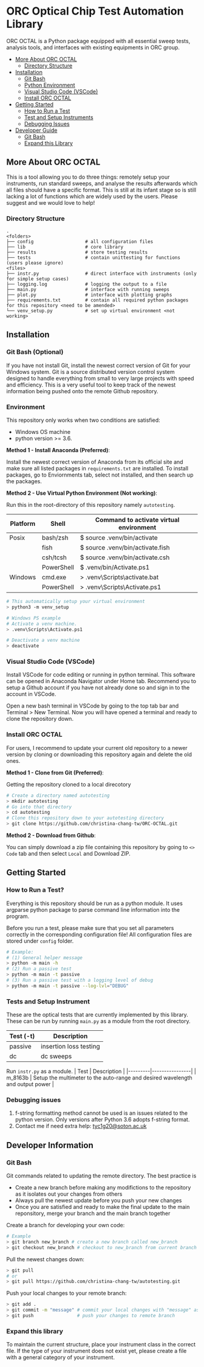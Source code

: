 # ORC Optical Chip Test Automation Library

ORC OCTAL is a Python package equipped with all essential sweep tests, analysis tools, and interfaces with existing equipments in ORC group.

<!-- toc -->
- [More About ORC OCTAL](#more-about-orc-octal)
  - [Directory Structure](#directory-structure)
- [Installation](#installation)
  - [Git Bash](#git-bash)
  - [Python Environment](#python-environment)
  - [Visual Studio Code (VSCode)](#visual-studio-code-vscode)
  - [Install ORC OCTAL](#install-orc-octal)
- [Getting Started](#getting-started)
  - [How to Run a Test](#how-to-run-a-test)
  - [Test and Setup Instruments](#tests-and-setup-instrument)
  - [Debugging Issues](#debugging-issues)
- [Developer Guide](#developer-information)
  - [Git Bash](#git-bash-1)
  - [Expand this Library](#expand-this-library)
<!-- tocstop -->


## More About ORC OCTAL
This is a tool allowing you to do three things: remotely setup your instruments, run standard sweeps, and analyse the results afterwards which all files should have a specific format. This is still at its infant stage so is still lacking a lot of functions which are widely used by the users. Please suggest and we would love to help!

### Directory Structure

```
.
<folders>
├── config                   # all configuration files
├── lib                      # core library
├── results                  # store testing results
├── tests                    # contain unittesting for functions (users please ignore)
<files>
├── instr.py                 # direct interface with instruments (only for simple setup cases)
├── logging.log              # logging the output to a file
├── main.py                  # interface with running sweeps
├── plot.py                  # interface with plotting graphs
├── requirements.txt         # contain all required python packages for this repository <need to be amended>
└── venv_setup.py            # set up virtual environment <not working>
```

## Installation

### Git Bash (Optional)

If you have not install Git, install the newest correct version of Git for your Windows system. Git is a source distributed version control system designed to handle everything from small to very large projects with speed and efficiency. This is a very useful tool to keep track of the newest information being pushed onto the remote Github repository.

### Environment

This repository only works when two conditions are satisfied:
- Windows OS machine
- python version >= 3.6. 

**Method 1 - Install Anaconda (Preferred)**:

Install the newest correct version of Anaconda from its official site and make sure all listed packages in `requirements.txt` are installed. To install packages, go to Enviornments tab, select not installed, and then search up the packages. 


**Method 2 - Use Virtual Python Environment (Not working)**:

Run this in the root-directory of this repository namely `autotesting`.

| Platform | Shell   | Command to activate virtual environment
|----------|---------|----------------------------------------|
| Posix | bash/zsh   | $ source .venv/bin/activate |
|       | fish       | $ source .venv/bin/activate.fish |
|       | csh/tcsh   | $ source .venv/bin/activate.csh |
|       | PowerShell | $ .venv/bin/Activate.ps1 |
| Windows | cmd.exe    | > .venv\Scripts\activate.bat |
|         | PowerShell | > .venv\Scripts\Activate.ps1|

```bash
# This automatically setup your virtual environment
> python3 -m venv_setup

# Windows PS example
# Activate a venv machine.
> .venv\Scripts\Activate.ps1

# Deactivate a venv machine
> deactivate
```

### Visual Studio Code (VSCode)

Install VSCode for code editing or running in python terminal. This software can be opened in Anaconda Navigator under Home tab. Recommend you to setup a Github account if you have not already done so and sign in to the account in VSCode.

Open a new bash terminal in VSCode by going to the top tab bar and Terminal > New Terminal. Now you will have opened a terminal and ready to clone the repository down.


### Install ORC OCTAL

For users, I recommend to update your current old repository to a newer version by cloning or downloading this repository again and delete the old ones.

**Method 1 - Clone from Git (Preferred)**:

Getting the repository cloned to a local direcotory
```bash
# Create a directory named autotesting
> mkdir autotesting
# Go into that directory
> cd autotesting
# Clone this repository down to your autotesting directory
> git clone https://github.com/christina-chang-tw/ORC-OCTAL.git
```

**Method 2 - Download from Github**:

You can simply download a zip file containing this repository by going to `<> Code` tab and then select `Local` and Download ZIP.

## Getting Started


### How to Run a Test?
Everything is this repository should be run as a python module. It uses argparse python package to parse command line information into the program. 

Before you run a test, please make sure that you set all parameters correctly in the corresponding configuration file! All configuration files are stored under `config` folder.

```bash
# Example: 
# (1) General helper message
> python -m main -h
# (2) Run a passive test
> python -m main -t passive
# (3) Run a passive test with a logging level of debug
> python -m main -t passive --log-lvl="DEBUG"
```
### Tests and Setup Instrument

These are the optical tests that are currently implemented by this library. These can be run by running `main.py` as a module from the root directory.

| Test (-t) | Description    |
|-----------|----------------|
| passive   | insertion loss testing |
| dc        | dc sweeps |


Run `instr.py` as a module.
| Test    | Description    |
|---------|----------------|
| m_8163b | Setup the multimeter to the auto-range and desired wavelength and output power |

### Debugging issues

1. f-string formatting method cannot be used is an issues related to the python version. Only versions after Python 3.6 adopts f-string format.
2. Contact me if need extra help: tyc1g20@soton.ac.uk 


## Developer Information

### Git Bash

Git commands related to updating the remote directory. The best practice is 
- Create a new branch before making any modifictions to the repository as it isolates out your changes from others
- Always pull the newest update before you push your new changes
- Once you are satisfied and ready to make the final update to the main reponsitory, merge your branch and the main branch together

Create a branch for developing your own code:
```bash
# Example
> git branch new_branch # create a new branch called new_branch
> git checkout new_branch # checkout to new_branch from current branch
```


Pull the newest changes down:
```bash
> git pull 
# or
> git pull https://github.com/christina-chang-tw/autotesting.git
```

Push your local changes to your remote branch:
```bash
> git add .
> git commit -m "message" # commit your local changes with "message" as a comment
> git push                # push your changes to remote branch
```

### Expand this library
To maintain the current structure, place your instrument class in the correct file. If the type of your instrument does not exist yet, please create a file with a general category of your instrument.



